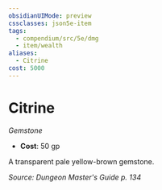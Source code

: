 ```yaml
---
obsidianUIMode: preview
cssclasses: json5e-item
tags:
  - compendium/src/5e/dmg
  - item/wealth
aliases:
  - Citrine
cost: 5000
---
```

# Citrine
*Gemstone*  

- **Cost**: 50 gp

A transparent pale yellow-brown gemstone.

*Source: Dungeon Master's Guide p. 134*
